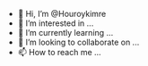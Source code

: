- 👋 Hi, I’m @Houroykimre
- 👀 I’m interested in ...
- 🌱 I’m currently learning ...
- 💞️ I’m looking to collaborate on ...
- 📫 How to reach me ...

<!---
Houroykimre/Houroykimre is a ✨ special ✨ repository because its `README.md` (this file) appears on your GitHub profile.
You can click the Preview link to take a look at your changes.
--->
